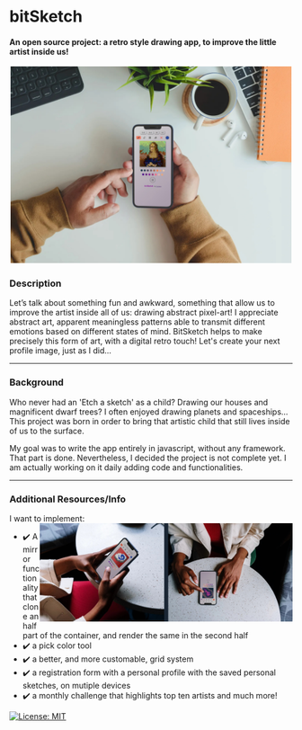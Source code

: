 # bitSketch
#### An open source project: a retro style drawing app, to improve the little artist inside us!

<p align="center">
<img width="500" src="./project/monnalisa.jpg">
</p>

### Description
Let’s talk about something fun and awkward, something that allow us to improve the artist inside all of us: drawing abstract pixel-art!
I appreciate abstract art, apparent meaningless patterns able to transmit different emotions based on different states of mind. BitSketch helps to make precisely this form of art, with a digital retro touch!
Let's create your next profile image, just as I did...
<hr>

### Background
Who never had an 'Etch a sketch' as a child? Drawing our houses and magnificent dwarf trees? I often enjoyed drawing planets and spaceships... This project was born in order to bring that artistic child that still lives inside of us to the surface.

My goal was to write the app entirely in javascript, without any framework. That part is done. Nevertheless, I decided the project is not complete yet. I am actually working on it daily adding code and functionalities.
<hr>

### Additional Resources/Info
I want to implement:
<img align="right" src="./project/abstract-wow.jpg" width="450">
- ✔️ A mirror functionality that clone an half part of the container, and render the same in the second half
- ✔️ a pick color tool
- ✔️ a better, and more customable, grid system
- ✔️ a registration form with a personal profile with the saved personal sketches, on mutiple devices
- ✔️ a monthly challenge that highlights top ten artists
and much more!

[![License: MIT](https://img.shields.io/badge/License-MIT-yellow.svg)](https://opensource.org/licenses/MIT) 
